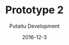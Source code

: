 ---
title: 'Prototype 2'
footer: d27bd9b77239ed4ed6384199c0867d749f549842
sections:
    -
        template: banner
        text: '# Dog Playground'
        color: '#8ad9d5'
        theme: light
    -
        template: richTextSection
        text: "<iframe allowfullscreen=\"true\" frameborder=\"0\" height=\"823\" mozallowfullscreen=\"true\" src=\"https://docs.google.com/presentation/d/e/2PACX-1vTtsoj-MoTRK8sDAlQdLwk9a7oUGNAizU4TId6jne-prkdVLSFLNy1CqcEt20Gbl-OmlUrxmezTzhzF/embed?start=false&amp;loop=false&amp;delayms=3000\" webkitallowfullscreen=\"true\" width=\"1058\"></iframe>\n\n## Why not kids?\n\nWhen people talk about playground they usually think of one for children, but we want to design a park where adults can also play in, since free form play can easily be ignored in an adult's life. We first thought of making a playground for parents to participate in their children's play, but worried that it might not be the best occasion for parents to play freely, because they still have to play the role of parents in front of their children and they also have to prioritize taking care of their children over being playful.\n\nA big challenge in making adults play is that they might feel anxious if their playfulness would be perceived negatively by others as being childish, irresponsible, stupid or even inappropriate. We attempt to tackle the problem by providing them with an occasion, a reason that makes it ok to be playful, and a trusted companion to make them feel safe.\n\nIt is a common thinking that some dog owners walk their dog in attempt to socialise romantically with single dog owners. We got some inspiration from this and looked into dog's role in motivating human and promoting certain behaviour.\n\n## Why play with dogs?\n\nIn short, dogs are good facilitators of human play because they are connected to humans in personal level, and therefore they can motivate human behaviour and trigger their emotions. One can also argue that dogs are actually one of the important toys in this dog playground. Play activities with dogs easily facilitate self expression.\_\n\nWe think that dogs are perfect for the role of companion.Through human intervention in dog breeding, the feature of dogs are to a high extent tailored to appeal humans. They also enjoy bonding with humans, and will stay with and follow the human they bond with, unlike cats. To some,the dog's company is just like one of friends or family. Dog also likes to go out and interact with human, in fact, dogs has played the role of motivator in many dog owners life. A responsible dog owner will walk their dog even if they don't feel like it themselves to fulfill the dog's need. For some, dogs are their running partner, giving them a reason to exercise. Very commonly dogs are good at \"making\" human break out of a task and do something not out of their will. E.g. stop working to feed the dog because it is barking.Nevertheless, owning dogs create a common topic for socialising as a shared interest, usually dog owners have a general interest in dogs, not just their own dog, meaning they are interested to know about each other's dog and it can trigger conversations.It is pleasurable to play with dogs as dogs are generally enthusiastic about playing with human and they can be taught to play in different ways that human prefer.\n\n## Why a dog playground?\n\nThe problem is current dog parks are mostly designed for interactions within dogs and within humans: human talks while dogs play with each other and run around. Dogs are now under-stimulated compare to the time where they cooperate or work with human. We want to provide a shared,safe space for humans and dogs to bond and interact through playing. In the playground, every interaction facilities involves both human and dogs.\n\n## The flow in the palyground\n\nMAP\n\nThe pond area, which could be the most interesting part of the playground, is placed in the far end of the entrance to provide people to explore the playground. The tube maze and the squeaky rope walls are signifyers of the moving direction in the palyground .The basket and balls is also possible to be used in a way that visitors can start in one end and ends in another end, leading to another facility.\n\n## Camping?\n\n### Water Sprinklers\n\nTo facilitate visitor traversal across areas, the water tank has a limited capacity and needs a few second of waiting time for it to be refilled and become usable again. This provides an incentive to move on. To further promote movements, lights can be added on the buttons which blinks in a manner that suggest a path.\n\n### Baskets and balls\n\nThe basket throwing game should have several baskets you can throw to, so it’s easier for several people/dogs to use it. The ball trays and basket can also be placed in a way that suggests a path, for example by labelling the basket with levels, promoting visitors to proceed to the next level basket.\n\n### Dog interaction box\n\nTo avoid people using the interaction box for too long, the interaction box can be operated in sessions. A session needs to be activated by human pressing the start button on top of the box, and a session may end after 4 button press by the dog. The session ends with a sound or a \"Thanks for playing\" message.\n\n## Safey concerns\n\nCoupling safety concerns and that face that the playground has some expensive facilities that require maintenance, the entrance to the playground is not free. This ensure that the security staff at the entrance can check the visitors and the dogs, and refuse entrance due to safety concerns.At the entrance of the playground there should some some safety information and disclaimers.\n\n### Dogs\n\nOnly friendly, non-aggressive dogs are welcomed. There will be a greeting, reception area near the entrance of the playground, trained staff member will interact with the dog to see if the dog is suitable to interact with other human and dogs , and since the area will be crowded with other visitors and dogs, dogs that are not well trained/socialised will likely show aggressive behavior due to the stress and anxiety. Aggressive or dangerous dogs will be banned from the playground until they pass a recognised socialising courses and have been checked again.\n\n### Children\n\nChildren should be minimum 6 years old to be allowed to enter. An age where they are able to refrain from very spontaneous movements, can be taught how to behave around dogs. For small children, there can be an designated area for small kids to learn how to interact with dogs with a personnel's presence.\n\n### Emergency\n\nSince the tube maze is closed area, there is a risk that dogs might start up a fight. Therefore we decide to place a few exits throughout the maze, and some emergency button that either sprays water or produce a high pitched sounds to break up dogs.\n\nAround the park there should be emergency phones where personnel can locate the area and get there to help.\n\n## Encouraging human play\n\n### What dogs can offer\n\nBy making signs with catchy phrase and short information throughout the park, we try to communicate the benefits for humans to play with their dogs. For example, \"you dogs walk you!\", explaining that dog owners exercise more, are how dogs can potentially improve lifestyle and social relationship if humans are engaged with their dogs. There could also be some estimation of calories to be burned in some of the facilities. Some facts and cases can be borrowed from the use of dog therapy.\n\n### Missions and challenges\n\nWe could provide mission suggestions, where human and dogs has to work together to achieve. For example, in the sprinklers, instructing the dog to attack several number of visitors passing by. Another example could be include some signs on the interaction box showing what each button does in every round, so the dog owner can guide the dog to press on a specific button. The mission could be to trick the dog, or to let the dog gets 4 dog treats in a row. The machine can also provide feedback in this case whether the mission is accomplished.\n\n### Competitions and events\n\nNear the entrance and cafe area, there will be TV screens with notice boards. They can facilitates photo competition, encouraging people to capture happy moments in the playground. The theme of these competition promotes interaction, one of it could be \"Your dog is enjoying this as much as you do\". Visitors can vote for winners, and the photos or videos could be shared on social media. The screens also allow for the possibility to hold events like gatherings and matches in the playground showing the time, theme, and location."
meta:
    id: abdf86cac7dad7a64b2d6dadcb06d781bb42a11e
    parentId: f8d133111ad5ddad52a465c47d7cdbef5923fc8d
    language: en
date: '2016-12-3'
author: 'Putaitu Development'
permalink: /prototype-2/
layout: sectionPage
---